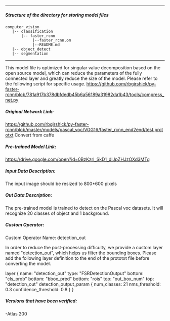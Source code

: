 *******************************************************************************
##### Structure of the directory for storing model files
```
computer_vision
   |-- classification
       |-- faster_rcnn
            |--faster_rcnn.om
            |--README.md
   |-- object_detect
   |-- segmentation
```
*******************************************************************************

This model file is optimized for singular value decomposition based on the open source model,
which can reduce the parameters of the fully connected layer and greatly reduce the size of the model.
Please refer to the following script for specific usage.
https://github.com/rbgirshick/py-faster-rcnn/blob/781a917b378dbfdedb45b6a56189a31982da1b43/tools/compress_net.py

##### Original Network Link:

https://github.com/rbgirshick/py-faster-rcnn/blob/master/models/pascal_voc/VGG16/faster_rcnn_end2end/test.prototxt
Convert from caffe

##### Pre-trained Model Link:

https://drive.google.com/open?id=0BzKzrI_SkD1_dlJpZHJzOXd3MTg


##### Input Data Description:

The input image should be resized to 800*600 pixels

##### Out Data Description:

The pre-trained model is trained to detect on the Pascal voc datasets. It will recognize 20 classes of object and 1 background.

##### Custom Operator:

Custom Operator Name: detection_out

In order to reduce the post-processing difficulty, we provide a custom layer named "detection_out",
which helps us filter the bounding boxes.
Please add the following layer definition to the end of the prototxt file before converting the model.

layer {
  name: "detection_out"
  type: "FSRDetectionOutput"
  bottom: "cls_prob"
  bottom: "bbox_pred"
  bottom: "rois"
  top: "out_box_num"
  top: "detection_out"
  detection_output_param {
    num_classes: 21
    nms_threshold: 0.3
    confidence_threshold: 0.8
  }
}

##### Versions that have been verified:

-Atlas 200
